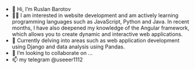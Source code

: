 - 👋 Hi, I’m Ruslan Barotov
- 👨‍💻 I am interested in website development and am actively learning programming languages ​​such as JavaScript, Python and Java. 
     In recent months, I have also deepened my knowledge of the Angular framework, 
     which allows you to create dynamic and interactive web applications.
- 🌱 Currently delving into areas such as web application development using Django and data analysis using Pandas.
- 💞️ I’m looking to collaborate on ...
- 📫 my telegram @useeer1112


<!---
user777-NaN/user777-NaN is a ✨ special ✨ repository because its `README.md` (this file) appears on your GitHub profile.
You can click the Preview link to take a look at your changes.
--->
